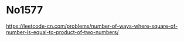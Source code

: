 # No1577

https://leetcode-cn.com/problems/number-of-ways-where-square-of-number-is-equal-to-product-of-two-numbers/
